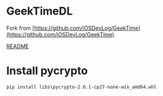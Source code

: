 # GeekTimeDL

Fork from [https://github.com/iOSDevLog/GeekTime](https://github.com/iOSDevLog/GeekTime)

[README](docs/README.md)

# Install pycrypto

```shell
pip install libs\pycrypto-2.6.1-cp27-none-win_amd64.whl
```
